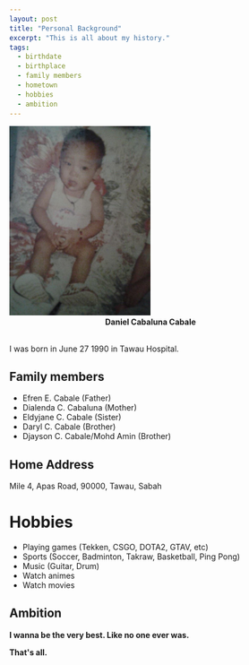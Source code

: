```yaml
---
layout: post
title: "Personal Background"
excerpt: "This is all about my history."
tags:
  - birthdate
  - birthplace
  - family members
  - hometown
  - hobbies
  - ambition
---
```


<img src="/images/baby.jpg" alt="Daniel Cabale" style="width: 50%; height: 50%;">

<center><b>Daniel Cabaluna Cabale</b></center><br>

I was born in June 27 1990 in Tawau Hospital.

## Family members
* Efren E. Cabale (Father)
* Dialenda C. Cabaluna (Mother)
* Eldyjane C. Cabale (Sister)
* Daryl C. Cabale (Brother)
* Djayson C. Cabale/Mohd Amin (Brother)

## Home Address
Mile 4, Apas Road, 90000, Tawau, Sabah

# Hobbies
* Playing games (Tekken, CSGO, DOTA2, GTAV, etc)
* Sports (Soccer, Badminton, Takraw, Basketball, Ping Pong)
* Music (Guitar, Drum)
* Watch animes
* Watch movies

## Ambition
<b>I wanna be the very best. Like no one ever was. </br>

That's all.


